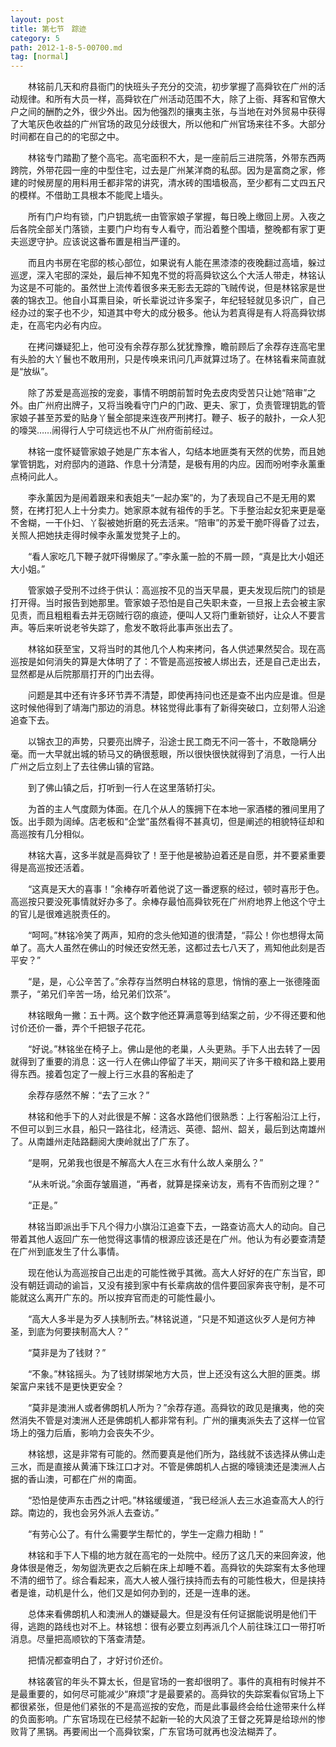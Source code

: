 ```yaml
---
layout: post
title: 第七节　踪迹
category: 5
path: 2012-1-8-5-00700.md
tag: [normal]
---
```


　　林铭前几天和府县衙门的快班头子充分的交流，初步掌握了高舜钦在广州的活动规律。和所有大员一样，高舜钦在广州活动范围不大，除了上衙、拜客和官僚大户之间的酬酌之外，很少外出。因为他强烈的攘夷主张，与当地在对外贸易中获得了大笔灰色收益的广州官场的政见分歧很大，所以他和广州官场来往不多。大部分时间都在自己的的宅邸之中。

　　林铭专门踏勘了整个高宅。高宅面积不大，是一座前后三进院落，外带东西两跨院，外带花园一座的中型住宅，过去是广州某洋商的私邸。因为是富商之家，修建的时候房屋的用料用壬都非常的讲究，清水砖的围墙极高，至少都有二丈四五尺的模样。不借助工具根本不能爬上墙头。

　　所有门户均有锁，门户钥匙统一由管家娘子掌握，每日晚上缴回上房。入夜之后各院全部关门落锁，主要门户均有专人看守，而沿着整个围墙，整晚都有家丁更夫巡逻守护。应该说这番布置是相当严谨的。

　　而且内书房在宅邸的核心部位，如果说有人能在黑漆漆的夜晚翻过高墙，躲过巡逻，深入宅邸的深处，最后神不知鬼不觉的将高舜钦这么个大活人带走，林铭认为这是不可能的。虽然世上流传着很多来无影去无踪的飞贼传说，但是林铭家是世袭的锦衣卫。他自小耳熏目染，听长辈说过许多案子，年纪轻轻就见多识广，自己经办过的案子也不少，知道其中夸大的成分极多。他认为若真得是有人将高舜钦绑走，在高宅内必有内应。

　　在拷问嫌疑犯上，他可没有余荐存那么犹犹豫豫，瞻前顾后了余荐存连高宅里有头脸的大丫鬟也不敢用刑，只是传唤来讯问几声就算过场了。在林铭看来简直就是“放纵”。

　　除了苏爱是高巡按的宠妾，事情不明朗前暂时免去皮肉受苦只让她“陪审”之外。由广州府出牌子，又将当晚看守门户的门政、更夫、家丁，负责管理钥匙的管家娘子甚至苏爱的贴身丫鬟全部提来连夜严刑拷打。鞭子、板子的敲扑，一众人犯的嚎哭……闹得行人宁可绕远也不从广州府衙前经过。

　　林铭一度怀疑管家娘子她是广东本省人，勾结本地匪类有天然的优势，而且她掌管钥匙，对府邸内的道路、作息十分清楚，是极有用的内应。因而吩咐李永薰重点椅问此人。

　　李永薰因为是闹着跟来和表姐夫“一起办案”的，为了表现自己不是无用的累赘，在拷打犯人上十分卖力。她家原本就有祖传的手艺。下手整治起女犯来更是毫不舍糊，一干仆妇、丫裂被她折磨的死去活来。“陪审”的苏爱干脆吓得昏了过去，关照人把她扶走得时候李永薰发觉凳子上的。

　　“看人家吃几下鞭子就吓得懒尿了。”李永薰一脸的不屑一顾，“真是比大小姐还大小姐。”

　　管家娘子受刑不过终于供认：高巡按不见的当天早晨，更夫发现后院门的锁是打开得。当时报告到她那里。管家娘子恐怕是自己失职未查，一旦报上去会被主家见责，而且粗粗看去并无窃贼行窃的痕迹，便叫人又将门重新锁好，让众人不要言声。等后来听说老爷失踪了，愈发不敢将此事声张出去了。

　　林铭如获至宝，又将当时的其他几个人构来拷问，各人供述果然契合。现在高巡按是如何消失的算是大体明了了：不管是高巡按被人绑出去，还是自己走出去，显然都是从后院那扇打开的门出去得。

　　问题是其中还有许多环节弄不清楚，即使再持问也还是查不出内应是谁。但是这时候他得到了靖海门那边的消息。林铭觉得此事有了新得突破口，立刻带人沿途追查下去。

　　以锦衣卫的声势，只要亮出牌子，沿途士民工商无不问一答十，不敢隐瞒分毫。而一大早就出城的轿马又的确很惹眼，所以很快很快就得到了消息，一行人出广州之后立刻上了去往佛山镇的官路。

　　到了佛山镇之后，打听到一行人在这里落轿打尖。

　　为首的主人气度颇为体面。在几个从人的簇拥下在本地一家酒楼的雅间里用了饭。出手颇为阔绰。店老板和“企堂”虽然看得不甚真切，但是阐述的相貌特征却和高巡按有几分相似。

　　林铭大喜，这多半就是高舜钦了！至于他是被胁迫着还是自愿，并不要紧重要得是高巡按还活着。

　　“这真是天大的喜事！”余棒存听着他说了这一番逻察的经过，顿时喜形于色。高巡按只要没死事情就好办多了。余棒存最怕高舜钦死在广州府地界上他这个守土的官儿是很难逃脱责任的。

　　“呵呵。”林铭冷笑了两声，知府的念头他知道的很清楚，“蒜公！你也想得太简单了。高大人虽然在佛山的时候还安然无恙，这都过去七八天了，焉知他此刻是否平安？”

　　“是，是，心公辛苦了。”余荐存当然明白林铭的意思，悄悄的塞上一张德隆面票子，“弟兄们辛苦一场，给兄弟们饮茶”。

　　林铭眼角一撇：五十两。这个数字他还算满意等到结案之前，少不得还要和他讨价还价一番，弄个千把银子花花。

　　“好说。”林铭坐在椅子上。佛山是他的老巢，人头更熟。手下人出去转了一因就得到了重要的消息：这一行人在佛山停留了半天，期间买了许多干粮和路上要用得东西。接着包定了一艘上行三水县的客船走了

　　余荐存感然不解：“去了三水？”

　　林铭和他手下的人对此很是不解：这各水路他们很熟悉：上行客船沿江上行，不但可以到三水县，船只一路往北，经清远、英德、韶州、韶关，最后到达南雄州了。从南雄州走陆路翻阅大庚岭就出了广东了。

　　“是啊，兄弟我也很是不解高大人在三水有什么故人亲朋么？”

　　“从未听说。”余面存皱眉道，“再者，就算是探亲访友，焉有不告而别之理？”

　　“正是。”

　　林铭当即派出手下凡个得力小旗沿江追查下去，一路查访高大人的动向。自己带着其他人返回广东一他觉得这事情的根源应该还是在广州。他认为有必要查清楚在广州到底发生了什么事情。

　　现在他认为高巡按自己出走的可能性微乎其微。高大人好好的在广东当官，即没有朝廷调动的谕旨，又没有接到家中有长辈病故的信件要回家奔丧守制，是不可能就这么离开广东的。所以按弃官而走的可能性最小。

　　“高大人多半是为歹人挟制所去。”林铭说道，“只是不知道这伙歹人是何方神圣，到底为何要挟制高大人？”

　　“莫非是为了钱财？”

　　“不象。”林铭摇头。为了钱财绑架地方大员，世上还没有这么大胆的匪类。绑架富户来钱不是更快更安全？

　　“莫非是澳洲人或者佛朗机人所为？”余荐存道。高舜钦的政见是攘夷，他的突然消失不管是对澳洲人还是佛朗机人都非常有利。广州的攘夷派失去了这样一位官场上的强力后盾，影响力会丧失不少。

　　林铭想，这是非常有可能的。然而要真是他们所为，路线就不该选择从佛山走三水，而是直接从黄浦下珠江口才对。不管是佛朗机人占据的嚎镜澳还是澳洲人占据的香山澳，可都在广州的南面。

　　“恐怕是使声东击西之计吧。”林铭缓缓道，“我已经派人去三水追查高大人的行踪。南边的，我也会另外派人去查访。”

　　“有劳心公了。有什么需要学生帮忙的，学生一定鼎力相助！”

　　林铭和手下人下榻的地方就在高宅的一处院中。经历了这几天的来回奔波，他身体很是倦乏，匆匆盥洗更衣之后躺在床上却睡不着。高舜钦的失踪案有太多他理不清的细节了。综合看起来，高大人被人强行挟持而去有的可能性极大，但是挟持者是谁，动机是什么，他们又是如何办到的，还是一连串的迷。

　　总体来看佛朗机人和澳洲人的嫌疑最大。但是没有任何证据能说明是他们干得，逃跑的路线也对不上。林铭想：很有必要立刻再派几个人前往珠江口一带打听消息。尽量把高顺钦的下落查清楚。

　　把情况都查明白了，才好讨价还价。

　　林铭袭官的年头不算太长，但是官场的一套却很明了。事件的真相有时候并不是最重要的，如何尽可能减少“麻烦”才是最要紧的。高舜钦的失踪案看似官场上下都很紧张，但是他们紧张的不是高巡按的安危，而是此事最终会给仕途带来什么样的负面影响。广东官场现在已经禁不起新一轮的大风浪了王督之死算是给琼州的惨败背了黑锅。再要闹出一个高舜钦案，广东官场可就再也没法糊弄了。